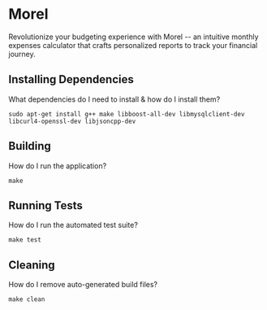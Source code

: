 # Morel

Revolutionize your budgeting experience with Morel -- an intuitive monthly expenses calculator that crafts personalized reports to track your financial journey.

## Installing Dependencies

What dependencies do I need to install & how do I install them?

```
sudo apt-get install g++ make libboost-all-dev libmysqlclient-dev libcurl4-openssl-dev libjsoncpp-dev
```

## Building

How do I run the application?

```
make
```

## Running Tests

How do I run the automated test suite?

```
make test
```

## Cleaning

How do I remove auto-generated build files?

```
make clean
```
